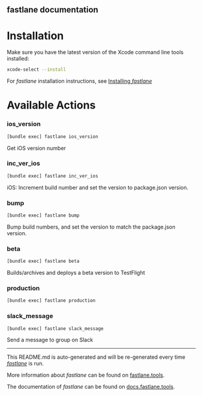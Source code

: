 fastlane documentation
----

# Installation

Make sure you have the latest version of the Xcode command line tools installed:

```sh
xcode-select --install
```

For _fastlane_ installation instructions, see [Installing _fastlane_](https://docs.fastlane.tools/#installing-fastlane)

# Available Actions

### ios_version

```sh
[bundle exec] fastlane ios_version
```

Get iOS version number

### inc_ver_ios

```sh
[bundle exec] fastlane inc_ver_ios
```

iOS: Increment build number and set the version to package.json version.

### bump

```sh
[bundle exec] fastlane bump
```

Bump build numbers, and set the version to match the package.json version.

### beta

```sh
[bundle exec] fastlane beta
```

Builds/archives and deploys a beta version to TestFlight

### production

```sh
[bundle exec] fastlane production
```



### slack_message

```sh
[bundle exec] fastlane slack_message
```

Send a message to group on Slack

----

This README.md is auto-generated and will be re-generated every time [_fastlane_](https://fastlane.tools) is run.

More information about _fastlane_ can be found on [fastlane.tools](https://fastlane.tools).

The documentation of _fastlane_ can be found on [docs.fastlane.tools](https://docs.fastlane.tools).
